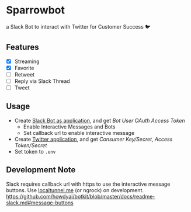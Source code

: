 # Sparrowbot

a Slack Bot to interact with Twitter for Customer Success :bird:

## Features

- [x] Streaming
- [x] Favorite
- [ ] Retweet
- [ ] Reply via Slack Thread
- [ ] Tweet

## Usage

- Create [Slack Bot as application](https://api.slack.com/apps?new_app=1), and get _Bot User OAuth Access Token_
  - Enable Interactive Messages and Bots
  - Set callback url to enable interactive message
- Create [Twitter application](https://apps.twitter.com/app/new), and get _Consumer Key/Secret_, _Access Token/Secret_
- Set token to `.env`

## Development Note

Slack requires callback url with https to use the interactive message buttons. Use [localtunnel.me](http://localtunnel.me/) (or ngrock) on development.  
https://github.com/howdyai/botkit/blob/master/docs/readme-slack.md#message-buttons
